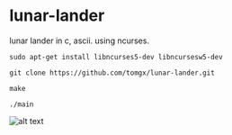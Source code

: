 # lunar-lander
 lunar lander in c, ascii. using ncurses.
 
```
sudo apt-get install libncurses5-dev libncursesw5-dev
```
```
git clone https://github.com/tomgx/lunar-lander.git
```
```
make
```
```
./main
```
 
 ![alt text](https://i.imgur.com/FVmIsq2.png)
